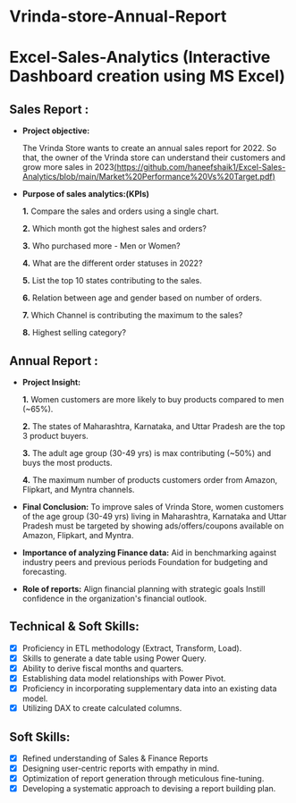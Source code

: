 # Vrinda-store-Annual-Report
# Excel-Sales-Analytics (Interactive Dashboard creation using MS Excel)
## Sales Report :

- **Project objective:** 

  The Vrinda Store wants to create an annual sales report for 2022. So that, the owner of the Vrinda store can understand their customers and grow more sales in 
        2023[(https://github.com/haneefshaik1/Excel-Sales-Analytics/blob/main/Market%20Performance%20Vs%20Target.pdf)](https://github.com/haneefshaik1/Vrinda-store-Annual-Report/blob/main/Vrinda%20Store%20Data%20Analysis.xlsx)

- **Purpose of sales analytics:(KPIs)** 

    **1.** Compare the sales and orders using a single chart.

    **2.** Which month got the highest sales and orders?

    **3.** Who purchased more - Men or Women?

    **4.** What are the different order statuses in 2022?

    **5.** List the top 10 states contributing to the sales.

    **6.** Relation between age and gender based on number of orders.

    **7.** Which Channel is contributing the maximum to the sales?

    **8.** Highest selling category?

## Annual Report :

- **Project Insight:** 

    **1.** Women customers are more likely to buy products compared to men (~65%).

    **2.** The states of Maharashtra, Karnataka, and Uttar Pradesh are the top 3 product buyers.

    **3.** The adult age group (30-49 yrs) is max contributing (~50%) and buys the most products.

    **4.** The maximum number of products customers order from Amazon, Flipkart, and Myntra channels.

- **Final Conclusion:** To improve sales of Vrinda Store, women customers of the age group (30-49 yrs) living in Maharashtra,
   Karnataka and Uttar Pradesh must be targeted by showing ads/offers/coupons available on Amazon, Flipkart, and Myntra.

- **Importance of analyzing Finance data:** Aid in benchmarking against industry peers and previous periods Foundation for budgeting and forecasting.

- **Role of reports:** Align financial planning with strategic goals Instill confidence in the organization's financial outlook.


## Technical & Soft Skills:
- [x]	Proficiency in ETL methodology (Extract, Transform, Load).
- [x]	Skills to generate a date table using Power Query.
- [x]	Ability to derive fiscal months and quarters.
- [x]	Establishing data model relationships with Power Pivot.
- [x]	Proficiency in incorporating supplementary data into an existing data model.
- [x]	Utilizing DAX to create calculated columns.

## Soft Skills:
- [x]	Refined understanding of Sales & Finance Reports
- [x]	Designing user-centric reports with empathy in mind.
- [x]	Optimization of report generation through meticulous fine-tuning.
- [x]	Developing a systematic approach to devising a report building plan.
